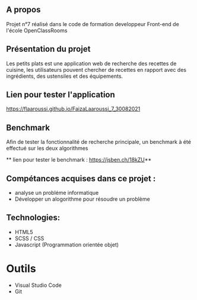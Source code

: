 ## A propos

Projet n°7 réalisé dans le code de formation developpeur Front-end de l'école    OpenClassRooms

## Présentation du projet
Les petits plats est une application web de recherche des recettes de cuisine, les utilisateurs pouvent chercher de recettes en rapport avec des ingrédients, des ustensiles et des équipements.

## Lien pour tester l'application

<a href="https://flaaroussi.github.io/FaizaLaaroussi_7_30082021">https://flaaroussi.github.io/FaizaLaaroussi_7_30082021</a>

## Benchmark
Afin de tester la fonctionnalité de recherche principale, un benchmark à été effectué sur les deux algorithmes

** lien pour tester le benchmark : https://jsben.ch/18kZU**


## Compétances acquises dans ce projet :
   * analyse un probléme informatique
   * Développer un alogorithme pour résoudre un problème 


## Technologies:
   * HTML5
   * SCSS / CSS
   * Javascript (Programmation orientée objet)

# Outils
   * Visual Studio Code
   * Git
   


      